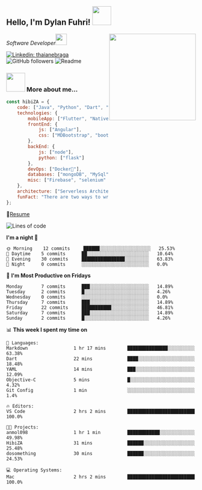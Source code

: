 <h2>Hello, I'm Dylan Fuhri! <img src="https://media.giphy.com/media/12oufCB0MyZ1Go/giphy.gif" width="50"></h2>
<img align='right' src="https://media.giphy.com/media/836HiJc7pgzy8iNXCn/giphy.gif" width="230">
<p><em>Software Developer</a><img src="https://media.giphy.com/media/WUlplcMpOCEmTGBtBW/giphy.gif" width="30"> 
</em></p>

[![Linkedin: thaianebraga](https://img.shields.io/badge/-Dylan-blue?style=flat-square&logo=Linkedin&logoColor=white&link=https://www.linkedin.com/in/dylan-fuhri-02b85372/)](https://www.linkedin.com/in/dylan-fuhri-02b85372/)
![GitHub followers](https://img.shields.io/github/followers/HibiZA?style=social)
![Readme](https://github.com/HibiZA/HibiZA/workflows/Readme/badge.svg)

### <img src="https://media.giphy.com/media/VgCDAzcKvsR6OM0uWg/giphy.gif" width="50"> More about me...  

```javascript
const hibiZA = {
    code: ["Java", "Python", "Dart", "Javascript", "Typescript"],
    technologies: {
        mobileApp: ["Flutter", "NativeScript"],
        frontEnd: {
            js: ["Angular"],
            css: ["MDBootstrap", "bootstrap"]
        },
        backEnd: {
            js: ["node"],
            python: ["flask"]
        },
        devOps: ["Docker🐳"],
        databases: ["mongoDB", "MySql", "sqlite"],
        misc: ["Firebase", "selenium" ]
    },
    architecture: ["Serverless Architecture", "Mobile App Architecture"],
    funFact: "There are two ways to write error-free programs; only the third one works"
};
```
📝[Resume](https://drive.google.com/file/d/1RjxKCcvUeoyYgnL_eCwQ9zay77Ayr0Xu/view?usp=sharing)
<!--START_SECTION:waka-->
![Lines of code](https://img.shields.io/badge/From%20Hello%20World%20I've%20written-2758%20Lines%20of%20code-blue)

**I'm a night 🦉** 

```text
🌞 Morning    12 commits     ██████░░░░░░░░░░░░░░░░░░░   25.53% 
🌆 Daytime    5 commits      ██░░░░░░░░░░░░░░░░░░░░░░░   10.64% 
🌃 Evening    30 commits     ████████████████░░░░░░░░░   63.83% 
🌙 Night      0 commits      ░░░░░░░░░░░░░░░░░░░░░░░░░   0.0%

```
📅 **I'm Most Productive on Fridays** 

```text
Monday       7 commits      ███░░░░░░░░░░░░░░░░░░░░░░   14.89% 
Tuesday      2 commits      █░░░░░░░░░░░░░░░░░░░░░░░░   4.26% 
Wednesday    0 commits      ░░░░░░░░░░░░░░░░░░░░░░░░░   0.0% 
Thursday     7 commits      ███░░░░░░░░░░░░░░░░░░░░░░   14.89% 
Friday       22 commits     ███████████░░░░░░░░░░░░░░   46.81% 
Saturday     7 commits      ███░░░░░░░░░░░░░░░░░░░░░░   14.89% 
Sunday       2 commits      █░░░░░░░░░░░░░░░░░░░░░░░░   4.26%

```


📊 **This week I spent my time on** 

```text
💬 Languages: 
Markdown                 1 hr 17 mins        ███████████████░░░░░░░░░░   63.38% 
Dart                     22 mins             ████░░░░░░░░░░░░░░░░░░░░░   18.48% 
YAML                     14 mins             ███░░░░░░░░░░░░░░░░░░░░░░   12.09% 
Objective-C              5 mins              █░░░░░░░░░░░░░░░░░░░░░░░░   4.32% 
Git Config               1 min               ░░░░░░░░░░░░░░░░░░░░░░░░░   1.4%

🔥 Editors: 
VS Code                  2 hrs 2 mins        █████████████████████████   100.0%

🐱‍💻 Projects: 
anmol098                 1 hr 1 min          ████████████░░░░░░░░░░░░░   49.98% 
HibiZA                   31 mins             ██████░░░░░░░░░░░░░░░░░░░   25.48% 
dosomething              30 mins             ██████░░░░░░░░░░░░░░░░░░░   24.53%

💻 Operating Systems: 
Mac                      2 hrs 2 mins        █████████████████████████   100.0%

```


<!--END_SECTION:waka-->
